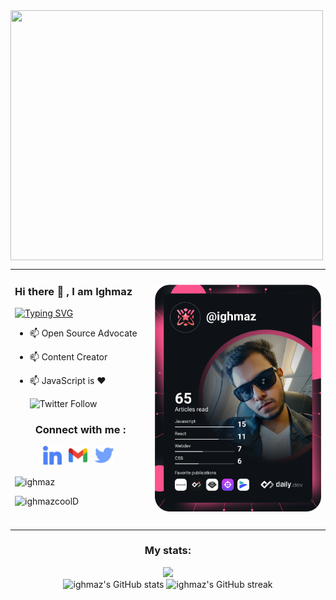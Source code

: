 
<img align="center" src="https://user-images.githubusercontent.com/44942623/197508096-9503d7c9-7566-4a60-a166-7a8484622644.gif" width="500" height="400" >


<table>
  <tr>
  <td>
      
### Hi there 👋 , I am Ighmaz 

    
    
    
[![Typing SVG](https://readme-typing-svg.herokuapp.com/?lines=Frontend+Developer;TypeScript+Fan+Boy;Exploring+Web3)](https://git.io/typing-svg)


    
 - 📫  Open Source Advocate
    
 - 📫  Content Creator
 
 - 📫  JavaScript is ❤️ 
    
      <img alt="Twitter Follow" height="30px" src="https://img.shields.io/twitter/follow/ighmaz_js?label=Friends%20on%20Twitter&style=social"> 
    
<section align="center">
    <h3>Connect with me :</h3>
    <div> 
<!--       <a href="https://codepen.io/ighmaz"><img width="30px" height="30px" src="https://raw.githubusercontent.com/ighmaZ/ighmaZ/main/img/codepen.svg" alt="CodePen"></a>
        &nbsp; -->
        <a href="https://linkedin.com/in/ighmaz-tawheed-891394140/"><img width="30px" height="30px" src="https://raw.githubusercontent.com/khanhtranngoccva/khanhtranngoccva/main/img/linkedin.svg" alt="LinkedIn"></a>
        &nbsp;
        <a href="mailto:ighmazcool@gmail.com"><img width="30px" height="30px" src="https://raw.githubusercontent.com/khanhtranngoccva/khanhtranngoccva/main/img/gmail.svg" alt="Email"></a>
        &nbsp;
        <a href="https://twitter.com/ighmaz_js"><img width="30px" height="30px" src="https://raw.githubusercontent.com/khanhtranngoccva/khanhtranngoccva/main/img/twitter.svg" alt="Twitter"></a>
        &nbsp;
<!--         <a href="https://twitch.tv/ighmaz"><img width="30px" height="30px" src="https://raw.githubusercontent.com/ighmaz/ighmaz/main/img/twitch.svg" alt="Twitch"></a> -->
<!--         <a href="https://codewars.com/ighmaz"><img width="30px" height="30px" src="https://raw.githubusercontent.com/khanhtranngoccva/khanhtranngoccva/main/img/codewars.svg" alt="Codewars"></a> -->
    </div>        
</section>
    

<p><img align="center" src="https://github-readme-stats.vercel.app/api/top-langs?username=ighmaz&show_icons=true&locale=en&layout=compact" alt="ighmaz" /></p>


<p><a href="https://www.buymeacoffee.com/ighmazcoolD"> <img align="left" src="https://cdn.buymeacoffee.com/buttons/v2/default-yellow.png" height="50" width="210" alt="ighmazcoolD" /></a></p><br><br>
    
      


  
  </td>
    <td>
      <a href="https://app.daily.dev/ighmaz"><img src="https://github.com/ighmaZ/ighmaZ/blob/main/devcard.svg" width="400" alt="ighmaz's Dev Card"/></a>
      
        
  </tr>
</table>

<section align="center">
    <h3> My stats:</h3>
    <div>
   <img width="400px" src="https://www.codewars.com/users/Ighmaz/badges/large"
    </div>
    <div>
        <img width="400px" src="https://github-readme-stats.vercel.app/api?username=ighmaZ" alt="ighmaz's GitHub stats"/>
        <img width="400px" src="https://github-readme-streak-stats.herokuapp.com/?user=ighmaZ&" alt="ighmaz's GitHub streak"/>
    </div>
</section>



